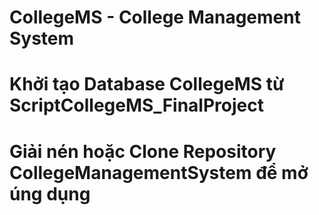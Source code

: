 # CollegeMS - College Management System
# Khởi tạo Database CollegeMS từ ScriptCollegeMS_FinalProject
# Giải nén hoặc Clone Repository CollegeManagementSystem để mở úng dụng
